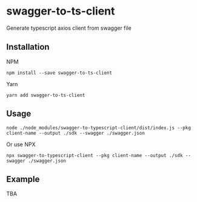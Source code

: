 # swagger-to-ts-client
Generate typescript axios client from swagger file

## Installation
NPM 
```npm
npm install --save swagger-to-ts-client
```
Yarn
```yarn
yarn add swagger-to-ts-client
```



## Usage
```
node ./node_modules/swagger-to-typescript-client/dist/index.js --pkg client-name --output ./sdk --swagger ./swagger.json
```

Or use NPX 
```
npx swagger-to-typescript-client --pkg client-name --output ./sdk --swagger ./swagger.json
```

## Example
TBA
